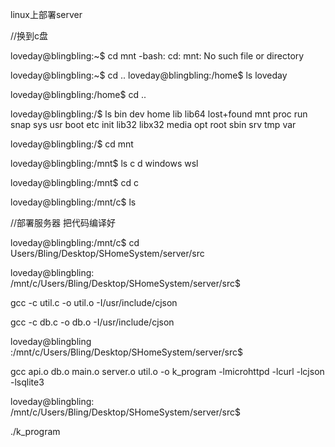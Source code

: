 linux上部署server



//换到c盘

loveday@blingbling:~$ cd mnt
-bash: cd: mnt: No such file or directory

loveday@blingbling:~$ cd ..
loveday@blingbling:/home$ ls
loveday

loveday@blingbling:/home$ cd ..

loveday@blingbling:/$ ls
bin   dev  home  lib    lib64   lost+found  mnt  proc  run   snap  sys  usr
boot  etc  init  lib32  libx32  media       opt  root  sbin  srv   tmp  var

loveday@blingbling:/$ cd mnt

loveday@blingbling:/mnt$ ls
c d windows wsl

loveday@blingbling:/mnt$ cd c

loveday@blingbling:/mnt/c$ ls 



//部署服务器 把代码编译好

loveday@blingbling:/mnt/c$ cd Users/Bling/Desktop/SHomeSystem/server/src 

loveday@blingbling: /mnt/c/Users/Bling/Desktop/SHomeSystem/server/src$ 

gcc -c util.c -o util.o -I/usr/include/cjson

gcc -c db.c -o db.o -I/usr/include/cjson

loveday@blingbling :/mnt/c/Users/Bling/Desktop/SHomeSystem/server/src$ 

gcc api.o db.o main.o server.o util.o -o k_program -lmicrohttpd -lcurl -lcjson -lsqlite3

loveday@blingbling: /mnt/c/Users/Bling/Desktop/SHomeSystem/server/src$ 

./k_program